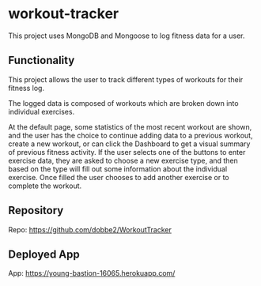 # workout-tracker
This project uses MongoDB and Mongoose to log fitness data for a user.

## Functionality
This project allows the user to track different types of workouts for their fitness log. 

The logged data is composed of workouts which are broken down into individual exercises. 

At the default page, some statistics of the most recent workout are shown, and the user has the choice to continue adding data to a previous workout, create a new workout, or can click the Dashboard to get a visual summary of previous fitness activity. If the user selects one of the buttons to enter exercise data, they are asked to choose a new exercise type, and then based on the type will fill out some information about the individual exercise. Once filled the user chooses to add another exercise or to complete the workout.

## Repository
Repo: https://github.com/dobbe2/WorkoutTracker

## Deployed App
App: https://young-bastion-16065.herokuapp.com/
